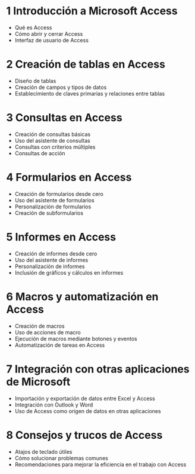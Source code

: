 # 1 Introducción a Microsoft Access
-  Qué es Access
-  Cómo abrir y cerrar Access
-  Interfaz de usuario de Access

# 2 Creación de tablas en Access
-  Diseño de tablas
-  Creación de campos y tipos de datos
-  Establecimiento de claves primarias y relaciones entre tablas

# 3 Consultas en Access
-  Creación de consultas básicas
-  Uso del asistente de consultas
-  Consultas con criterios múltiples
-  Consultas de acción

# 4 Formularios en Access
-  Creación de formularios desde cero
-  Uso del asistente de formularios
-  Personalización de formularios
-  Creación de subformularios

# 5 Informes en Access
-  Creación de informes desde cero
-  Uso del asistente de informes
-  Personalización de informes
-  Inclusión de gráficos y cálculos en informes

# 6 Macros y automatización en Access
-  Creación de macros
-  Uso de acciones de macro
-  Ejecución de macros mediante botones y eventos
-  Automatización de tareas en Access

# 7 Integración con otras aplicaciones de Microsoft
-  Importación y exportación de datos entre Excel y Access
-  Integración con Outlook y Word
-  Uso de Access como origen de datos en otras aplicaciones

# 8 Consejos y trucos de Access
-  Atajos de teclado útiles
-  Cómo solucionar problemas comunes
-  Recomendaciones para mejorar la eficiencia en el trabajo con Access
